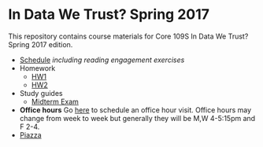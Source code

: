 # In Data We Trust?  Spring 2017

This repository contains course materials for Core 109S In Data We Trust?  Spring 2017 edition.


- [Schedule](schedule.md) *including reading engagement exercises*
- Homework
    + [HW1](hw/hw1sql.pdf)
    + [HW2](hw/hw2algorithms.pdf)
- Study guides
	+ [Midterm Exam](midterm_study_guide.md)
- **Office hours** Go [here](https://goo.gl/6STXDi) to schedule an office hour visit.  Office hours may change from week to week but generally they will be M,W 4-5:15pm and F 2-4.
- [Piazza](https://piazza.com/class/iya91g0lopk3xd)